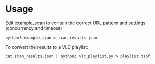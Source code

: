 Usage
=

Edit example_scan to contain the correct URL pattern and settings (concurrency and timeout)

`python3 example_scan > scan_results.json`

To convert the results to a VLC playlist:

`cat scan_results.json | python3 vlc_playlist.py > playlist.xspf`